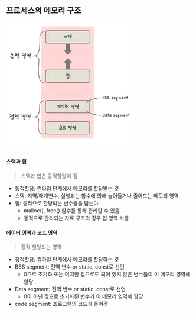 ## 프로세스의 메모리 구조
![img_3.png](img_3.png)

#### 스택과 힙
> 스택과 힙은 동적할당이 됨
- 동적할당: 런타임 단계에서 메모리를 할당받는 것
- 스택: 지역/매개변수, 실행되는 함수에 의해 늘어들거나 줄어드는 메모리 영역
- 힙: 동적으로 할당되는 변수들을 담는다.
  - malloc(), free() 함수를 통해 관리할 수 있음
  - 동적으로 관리되는 자료 구조의 경우 힙 영역 사용

#### 데이터 영역과 코드 영역
> 정적 할당되는 영역
- 정적할당: 컴파일 단계에서 메모리를 할당하는 것
- BSS segment: 전역 변수 or static, const로 선언
  - 0으로 초기화 또는 어떠한 값으로도 되어 있지 않은 변수들이 이 메모리 영역에 할당
- Data segment: 전역 변수 or static, const로 선언
  - 0이 아닌 값으로 초기화된 변수가 이 메모리 영역에 할당
- code segment: 프로그램의 코드가 들어감